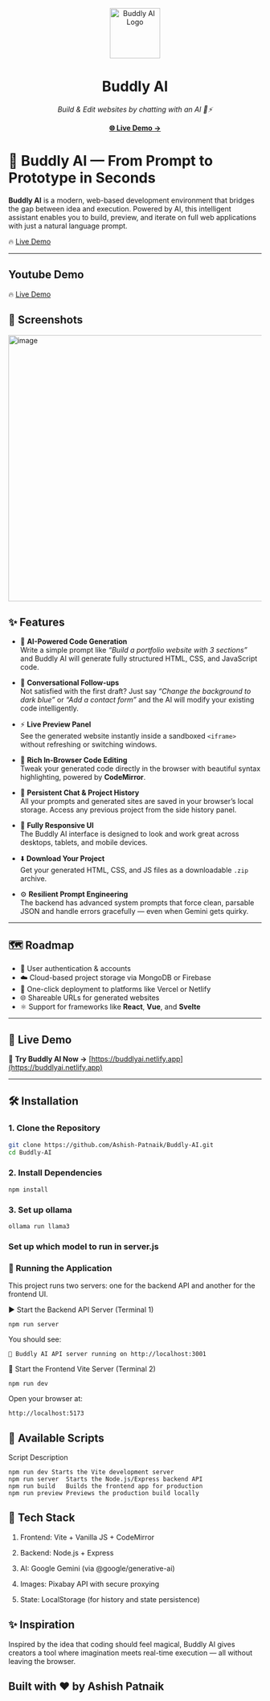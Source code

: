 <p align="center">
  <img width="100" height="100" alt="Buddly AI Logo" src="https://github.com/user-attachments/assets/89a8f4e2-f8af-4a1c-863d-5e0bce7b77ad" />
</p>

<h1 align="center">Buddly AI</h1>
<p align="center"><em>Build & Edit websites by chatting with an AI 🤖⚡</em></p>

<p align="center">
  <a href="https://buddlyai.netlify.app"><strong>🌐 Live Demo →</strong></a>
</p>


# 🌟 Buddly AI — From Prompt to Prototype in Seconds

**Buddly AI** is a modern, web-based development environment that bridges the gap between idea and execution. Powered by AI, this intelligent assistant enables you to build, preview, and iterate on full web applications with just a natural language prompt.

🔥 [Live Demo](https://buddlyai.netlify.app/)

---

## Youtube Demo

🔥 [Live Demo](https://youtu.be/8_ge6l-V088)


## 📸 Screenshots
<img width="1360" height="530" alt="image" src="https://github.com/user-attachments/assets/e57e0d31-8132-4b53-a63a-07c86f6ca482" />



## ✨ Features

- 🤖 **AI-Powered Code Generation**  
  Write a simple prompt like _“Build a portfolio website with 3 sections”_ and Buddly AI will generate fully structured HTML, CSS, and JavaScript code.

- 💬 **Conversational Follow-ups**  
  Not satisfied with the first draft? Just say _“Change the background to dark blue”_ or _“Add a contact form”_ and the AI will modify your existing code intelligently.

- ⚡ **Live Preview Panel**  
  See the generated website instantly inside a sandboxed `<iframe>` without refreshing or switching windows.

- 📝 **Rich In-Browser Code Editing**  
  Tweak your generated code directly in the browser with beautiful syntax highlighting, powered by **CodeMirror**.

- 💾 **Persistent Chat & Project History**  
  All your prompts and generated sites are saved in your browser’s local storage. Access any previous project from the side history panel.

- 📱 **Fully Responsive UI**  
  The Buddly AI interface is designed to look and work great across desktops, tablets, and mobile devices.

- ⬇️ **Download Your Project**  
  Get your generated HTML, CSS, and JS files as a downloadable `.zip` archive.

- ⚙️ **Resilient Prompt Engineering**  
  The backend has advanced system prompts that force clean, parsable JSON and handle errors gracefully — even when Gemini gets quirky.

---

## 🗺️ Roadmap

- 🔐 User authentication & accounts
- ☁️ Cloud-based project storage via MongoDB or Firebase
- 🚀 One-click deployment to platforms like Vercel or Netlify
- 🌐 Shareable URLs for generated websites
- ⚛️ Support for frameworks like **React**, **Vue**, and **Svelte**

---

## 🚀 Live Demo

🔗 **Try Buddly AI Now →** [https://buddlyai.netlify.app](https://buddlyai.netlify.app)

---

## 🛠️ Installation

### 1. Clone the Repository

```bash
git clone https://github.com/Ashish-Patnaik/Buddly-AI.git
cd Buddly-AI
```

### 2. Install Dependencies
```
npm install
```
### 3. Set up ollama
```
ollama run llama3
```
### Set up which model to run in server.js 


### 🧪 Running the Application
This project runs two servers: one for the backend API and another for the frontend UI.

▶️ Start the Backend API Server (Terminal 1)
```
npm run server
```
You should see:
```
🤖 Buddly AI API server running on http://localhost:3001
```

🧭 Start the Frontend Vite Server (Terminal 2)
```
npm run dev
```
Open your browser at:
```
http://localhost:5173
```

## 🔧 Available Scripts
Script	Description
```
npm run dev	Starts the Vite development server
npm run server	Starts the Node.js/Express backend API
npm run build	Builds the frontend app for production
npm run preview	Previews the production build locally
```

## 📁 Tech Stack
1. Frontend: Vite + Vanilla JS + CodeMirror

2. Backend: Node.js + Express

3. AI: Google Gemini (via @google/generative-ai)

4. Images: Pixabay API with secure proxying

5. State: LocalStorage (for history and state persistence)


## ✨ Inspiration
Inspired by the idea that coding should feel magical, Buddly AI gives creators a tool where imagination meets real-time execution — all without leaving the browser.

Built with ❤️ by Ashish Patnaik
---
